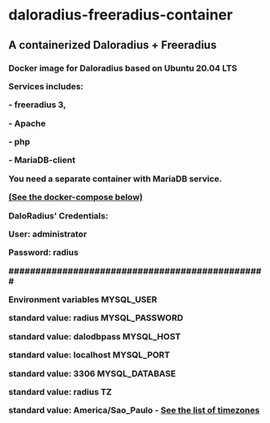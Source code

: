 # daloradius-freeradius-container
 <h2>A containerized Daloradius + Freeradius</h2fre>
 
 </p>
    <h3>Docker image for Daloradius based on Ubuntu 20.04 LTS
   <p> Services includes:
    <p> - freeradius 3, 
    <p> - Apache
    <p> - php
    <p> - MariaDB-client
 <p> You need a separate container with MariaDB service.</p><u>(See the docker-compose below)</u>
   <p> DaloRadius' Credentials:
    <p> User: administrator <p>Password: radius
 <p><strong>################################################</strong><p>
 Environment variables
MYSQL_USER

standard value: radius
MYSQL_PASSWORD

standard value: dalodbpass
MYSQL_HOST

standard value: localhost
MYSQL_PORT

standard value: 3306
MYSQL_DATABASE

standard value: radius
TZ

standard value: America/Sao_Paulo - <a href="https://en.wikipedia.org/wiki/List_of_tz_database_time_zones"> See the list of timezones</a>

